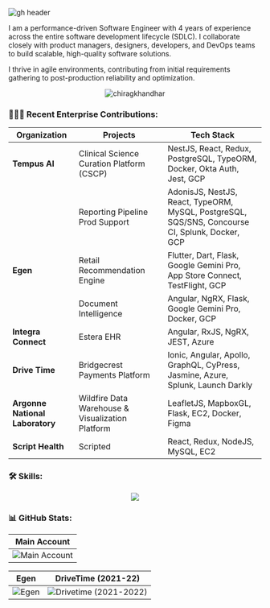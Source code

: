 ![gh header](https://github.com/chiragkhandhar/chiragkhandhar/assets/37962354/d72e6eac-d141-4289-b14a-cc430dfb082b)

I am a performance-driven Software Engineer with 4 years of experience across the entire software development lifecycle (SDLC). I collaborate closely with product managers, designers, developers, and DevOps teams to build scalable, high-quality software solutions.

I thrive in agile environments, contributing from initial requirements gathering to post-production reliability and optimization.

<p align="center">
  <img src="https://komarev.com/ghpvc/?username=chiragkhandhar&label=Profile%20Impressions&color=brightgreen&style=flat" alt="chiragkhandhar" />
</p>

<h3 align="left">👨🏻‍💻 Recent Enterprise Contributions:</h3>

<div align="center">

| Organization                    | Projects                                         | Tech Stack                                                                                      |
| ------------------------------- | ------------------------------------------------ | ----------------------------------------------------------------------------------------------- |
| **Tempus AI**                   | Clinical Science Curation Platform (CSCP)        | NestJS, React, Redux, PostgreSQL, TypeORM, Docker, Okta Auth, Jest, GCP                         |
|                                 | Reporting Pipeline Prod Support                  | AdonisJS, NestJS, React, TypeORM, MySQL, PostgreSQL, SQS/SNS, Concourse CI, Splunk, Docker, GCP |
| **Egen**                        | Retail Recommendation Engine                     | Flutter, Dart, Flask, Google Gemini Pro, App Store Connect, TestFlight, GCP                     |
|                                 | Document Intelligence                            | Angular, NgRX, Flask, Google Gemini Pro, Docker, GCP                                            |
| **Integra Connect**             | Estera EHR                                       | Angular, RxJS, NgRX, JEST, Azure                                                                |
| **Drive Time**                  | Bridgecrest Payments Platform                    | Ionic, Angular, Apollo, GraphQL, CyPress, Jasmine, Azure, Splunk, Launch Darkly                 |
| **Argonne National Laboratory** | Wildfire Data Warehouse & Visualization Platform | LeafletJS, MapboxGL, Flask, EC2, Docker, Figma                                                  |
| **Script Health**               | Scripted                                         | React, Redux, NodeJS, MySQL, EC2                                                                |

</div>
<h3 align="left">🛠️ Skills:</h3>

<div align="center">
  <a href="https://www.linkedin.com/in/chirag-khandhar/">
    <img src="https://skillicons.dev/icons?i=ts,js,angular,react,redux,flutter,nodejs,express,adonis,nest,java,python,dart,html,css,sass,mysql,postgres,mongodb,apollo,graphql,cypress,jest,docker,gcp,azure,postman,androidstudio,github,figma&theme=light" />
  </a>
</div>

<h3 align="left">📊 GitHub Stats:</h3>

<div align="center">

|                                                                                   Main Account                                                                                   |
| :------------------------------------------------------------------------------------------------------------------------------------------------------------------------------: |
| ![Main Account](https://github-readme-streak-stats.herokuapp.com/?user=chiragkhandhar&theme=whatsapp-dark2&locale=en&border_radius=8&exclude_days=sat,sun&excludeDaysLabel=grey) |

|                                                                                     Egen                                                                                      |                                                                                    DriveTime (2021-22)                                                                                     |
| :---------------------------------------------------------------------------------------------------------------------------------------------------------------------------: | :----------------------------------------------------------------------------------------------------------------------------------------------------------------------------------------: |
| ![Egen](https://github-readme-streak-stats.herokuapp.com/?user=chiragkhandhar-egen&theme=whatsapp-dark2&locale=en&border_radius=8&exclude_days=sat,sun&excludeDaysLabel=grey) | ![Drivetime (2021-2022)](https://github-readme-streak-stats.herokuapp.com/?user=chirag-khandhar&theme=whatsapp-dark2&locale=en&border_radius=8&exclude_days=sat,sun&excludeDaysLabel=grey) |

</div>
